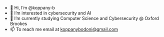 - 👋 Hi, I’m @koppany-b
- 👀 I’m interested in cybersecurity and AI
- 🌱 I’m currently studying Computer Science and Cybersecurity @ Oxford Brookes
- 📫 To reach me email at koppanybodoni@gmail.com

<!---
koppany-b/koppany-b is a ✨ special ✨ repository because its `README.md` (this file) appears on your GitHub profile.
You can click the Preview link to take a look at your changes.
--->
